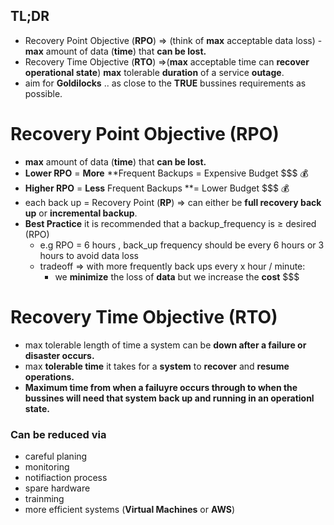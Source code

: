 ## TL;DR
-   Recovery Point Objective (**RPO**) ⇒ (think of **max** acceptable data loss) - **max** amount of data (**time**) that **can be lost.**
-   Recovery Time Objective (**RTO**) ⇒(**max** acceptable time can **recover operational state**) **max** tolerable **duration** of a service **outage**.
- aim for **Goldilocks** .. as close to the **TRUE** bussines requirements as possible.

# Recovery Point Objective (RPO)

-   **max** amount of data (**time**) that **can be lost.**
-   **Lower RPO** = **More** **Frequent Backups = Expensive Budget \$\$\$ 💰
-   **Higher RPO** = **Less** Frequent Backups **= Lower Budget \$\$\$ 💰
-   each back up = Recovery Point (**RP**) ⇒ can either be **full recovery back up** or **incremental backup**.
-   **Best Practice** it is recommended that a backup_frequency is ≥ desired (RPO)
    -   e.g RPO = 6 hours , back_up frequency should be every 6 hours or 3 hours to avoid data loss
    -   tradeoff ⇒ with more frequently back ups every x hour / minute:
        -   we **minimize** the loss of **data** but we increase the **cost** \$\$\$


# Recovery Time Objective (RTO)

-   max tolerable length of time a system can be **down after a failure or disaster occurs.**
-   max **tolerable time** it takes for a **system** to **recover** and **resume operations.**
-   **Maximum time from when a failuyre occurs through to when the bussines will need that system back up and running in an operationl state.**

### Can be reduced via
-   careful planing
-   monitoring
-   notifiaction process
-   spare hardware
-   trainming
-   more efficient systems (**Virtual Machines** or **AWS**)